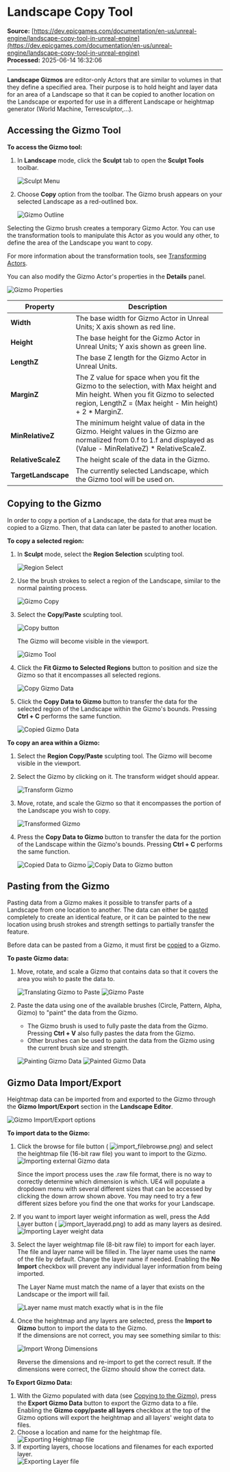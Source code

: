 # Landscape Copy Tool

**Source:** [https://dev.epicgames.com/documentation/en-us/unreal-engine/landscape-copy-tool-in-unreal-engine](https://dev.epicgames.com/documentation/en-us/unreal-engine/landscape-copy-tool-in-unreal-engine)  
**Processed:** 2025-06-14 16:32:06

---

**Landscape Gizmos** are editor-only Actors that are similar to volumes in that they define a specified area. Their purpose is to hold height and layer data for an area of a Landscape so that it can be copied to another location on the Landscape or exported for use in a different Landscape or heightmap generator (World Machine, Terresculptor,...).

## Accessing the Gizmo Tool

**To access the Gizmo tool:**

1.  In **Landscape** mode, click the **Sculpt** tab to open the **Sculpt Tools** toolbar.
    
    ![Sculpt Menu](https://d1iv7db44yhgxn.cloudfront.net/documentation/images/f7d0dfdb-86fc-4f74-b4b5-c228e7cf197f/landscape_sculptmenu.png)
2.  Choose **Copy** option from the toolbar. The Gizmo brush appears on your selected Landscape as a red-outlined box.
    
    ![Gizmo Outline](https://d1iv7db44yhgxn.cloudfront.net/documentation/images/8bffb2a9-14c7-4516-a09f-2b5e53720394/landscape_gizmooutline.png)

Selecting the Gizmo brush creates a temporary Gizmo Actor. You can use the transformation tools to manipulate this Actor as you would any other, to define the area of the Landscape you want to copy.

For more information about the transformation tools, see [Transforming Actors](/documentation/en-us/unreal-engine/transforming-actors-in-unreal-engine).

You can also modify the Gizmo Actor's properties in the **Details** panel.

![Gizmo Properties](https://d1iv7db44yhgxn.cloudfront.net/documentation/images/108e6482-4a20-4f8a-8c08-10206a52b9aa/landscape_gizmoproperties.png)

| Property | Description |
| --- | --- |
| **Width** | The base width for Gizmo Actor in Unreal Units; X axis shown as red line. |
| **Height** | The base height for the Gizmo Actor in Unreal Units; Y axis shown as green line. |
| **LengthZ** | The base Z length for the Gizmo Actor in Unreal Units. |
| **MarginZ** | The Z value for space when you fit the Gizmo to the selection, with Max height and Min height. When you fit Gizmo to selected region, LengthZ = (Max height - Min height) + 2 \* MarginZ. |
| **MinRelativeZ** | The minimum height value of data in the Gizmo. Height values in the Gizmo are normalized from 0.f to 1.f and displayed as (Value - MinRelativeZ) \* RelativeScaleZ. |
| **RelativeScaleZ** | The height scale of the data in the Gizmo. |
| **TargetLandscape** | The currently selected Landscape, which the Gizmo tool will be used on. |

## Copying to the Gizmo

In order to copy a portion of a Landscape, the data for that area must be copied to a Gizmo. Then, that data can later be pasted to another location.

**To copy a selected region:**

1.  In **Sculpt** mode, select the **Region Selection** sculpting tool.
    
    ![Region Select](https://d1iv7db44yhgxn.cloudfront.net/documentation/images/1565f132-7954-4550-9895-d3b14e7450bd/landscape_regionselect.png)
2.  Use the brush strokes to select a region of the Landscape, similar to the normal painting process.
    
    ![Gizmo Copy](https://d1iv7db44yhgxn.cloudfront.net/documentation/images/861ced88-835a-4b99-adb2-df3eb233fcf8/landscape_gizmocopy1.png)
3.  Select the **Copy/Paste** sculpting tool.
    
    ![Copy button](https://d1iv7db44yhgxn.cloudfront.net/documentation/images/96d428ef-710f-4ae3-8f85-4b6b12555259/landscape_copy.png)
    
    The Gizmo will become visible in the viewport.
    
    ![Gizmo Tool](https://d1iv7db44yhgxn.cloudfront.net/documentation/images/6fec5507-7c6e-4a24-87e9-687c5fb92371/landscape_gizmocopy2.png)

1.  Click the **Fit Gizmo to Selected Regions** button to position and size the Gizmo so that it encompasses all selected regions.
    
    ![Copy Gizmo Data](https://d1iv7db44yhgxn.cloudfront.net/documentation/images/e833e22c-5c2d-47b4-a888-d74ca85b3f9c/landscape_gizmocopy3.png)
2.  Click the **Copy Data to Gizmo** button to transfer the data for the selected region of the Landscape within the Gizmo's bounds. Pressing **Ctrl + C** performs the same function.
    
    ![Copied Gizmo Data](https://d1iv7db44yhgxn.cloudfront.net/documentation/images/52f5ae59-9eb2-4746-85e7-e352fb5e4b56/landscape_gizmocopy4.png)

**To copy an area within a Gizmo:**

1.  Select the **Region Copy/Paste** sculpting tool. The Gizmo will become visible in the viewport.
2.  Select the Gizmo by clicking on it. The transform widget should appear.
    
    ![Transform Gizmo](https://d1iv7db44yhgxn.cloudfront.net/documentation/images/12195450-0c01-43f6-a151-54dca38056de/landscape_gizmocopy5.png)
3.  Move, rotate, and scale the Gizmo so that it encompasses the portion of the Landscape you wish to copy.
    
    ![Transformed Gizmo](https://d1iv7db44yhgxn.cloudfront.net/documentation/images/97e27529-5879-4101-8b9b-d92e8c239369/landscape_gizmocopy6.png)
4.  Press the **Copy Data to Gizmo** button to transfer the data for the portion of the Landscape within the Gizmo's bounds. Pressing **Ctrl + C** performs the same function.
    
    ![Copied Data to Gizmo](https://d1iv7db44yhgxn.cloudfront.net/documentation/images/cbecccbe-8c86-468a-96a9-3601f2925fe5/landscape_gizmocopy7.png) ![Copiy Data to Gizmo button](https://d1iv7db44yhgxn.cloudfront.net/documentation/images/a0c5fab8-49fb-4a69-8b3f-caf713271520/landscape_gizmocopy7-2.png)

## Pasting from the Gizmo

Pasting data from a Gizmo makes it possible to transfer parts of a Landscape from one location to another. The data can either be [pasted](/documentation/en-us/unreal-engine/landscape-copy-tool-in-unreal-engine#pastingdata) completely to create an identical feature, or it can be painted to the new location using brush strokes and strength settings to partially transfer the feature.

Before data can be pasted from a Gizmo, it must first be [copied](/documentation/en-us/unreal-engine/landscape-copy-tool-in-unreal-engine#copyingdata) to a Gizmo.

**To paste Gizmo data:**

1.  Move, rotate, and scale a Gizmo that contains data so that it covers the area you wish to paste the data to.
    
    ![Translating Gizmo to Paste](https://d1iv7db44yhgxn.cloudfront.net/documentation/images/48065246-8882-49e0-98c9-bd4dd03fb2dd/landscape_gizmopaste1.png) ![Gizmo Paste](https://d1iv7db44yhgxn.cloudfront.net/documentation/images/91b50d69-c954-4170-8fad-29b8e2efd709/landscape_gizmopaste2.png)
2.  Paste the data using one of the available brushes (Circle, Pattern, Alpha, Gizmo) to "paint" the data from the Gizmo.
    
    -   The Gizmo brush is used to fully paste the data from the Gizmo. Pressing **Ctrl + V** also fully pastes the data from the Gizmo.
    -   Other brushes can be used to paint the data from the Gizmo using the current brush size and strength.
    
    ![Painting Gizmo Data](https://d1iv7db44yhgxn.cloudfront.net/documentation/images/a0263798-573d-4020-935a-c405d94be218/landscape_gizmopaste4.png) ![Painted Gizmo Data](https://d1iv7db44yhgxn.cloudfront.net/documentation/images/5e6b5767-68d0-414e-8ca2-9400cbf0841e/landscape_gizmopaste5.png)

## Gizmo Data Import/Export

Heightmap data can be imported from and exported to the Gizmo through the **Gizmo Import/Export** section in the **Landscape Editor**.

![Gizmo Import/Export options](https://d1iv7db44yhgxn.cloudfront.net/documentation/images/c48134a7-509d-4bb1-ac77-7f3ac1a7f980/gizmo_importexport.png)

**To import data to the Gizmo:**

1.  Click the browse for file button ( ![import_filebrowse.png](https://d1iv7db44yhgxn.cloudfront.net/documentation/images/837260e2-8335-4b7b-b5f9-98ea6627d478/import_filebrowse.png)) and select the heightmap file (16-bit raw file) you want to import to the Gizmo.  
    ![Importing external Gizmo data](https://d1iv7db44yhgxn.cloudfront.net/documentation/images/965f844b-ad55-43e9-969f-6d0bf41ec1db/gizmo_import_file.png)
    
    Since the import process uses the .raw file format, there is no way to correctly determine which dimension is which. UE4 will populate a dropdown menu with several different sizes that can be accessed by clicking the down arrow shown above. You may need to try a few different sizes before you find the one that works for your Landscape.
    
2.  If you want to import layer weight information as well, press the Add Layer button ( ![import_layeradd.png](https://d1iv7db44yhgxn.cloudfront.net/documentation/images/260e6171-ff84-4b08-a6dc-f785c7a80c9e/import_layeradd.png)) to add as many layers as desired.  
    ![Importing Layer weight data](https://d1iv7db44yhgxn.cloudfront.net/documentation/images/29f77267-fab8-4055-961b-a745be267c6c/gizmo_import_layerfields.png)
3.  Select the layer weightmap file (8-bit raw file) to import for each layer. The file and layer name will be filled in. The layer name uses the name of the file by default. Change the layer name if needed. Enabling the **No Import** checkbox will prevent any individual layer information from being imported.
    
    The Layer Name must match the name of a layer that exists on the Landscape or the import will fail.
    
    ![Layer name must match exactly what is in the file](https://d1iv7db44yhgxn.cloudfront.net/documentation/images/243f6a0f-aef9-442f-8fb8-08bfa5630644/gizmo_import_layerfile.png)
4.  Once the heightmap and any layers are selected, press the **Import to Gizmo** button to import the data to the Gizmo.  
    If the dimensions are not correct, you may see something similar to this:
    
    ![Import Wrong Dimensions](https://d1iv7db44yhgxn.cloudfront.net/documentation/images/d710afc7-694f-4c08-b255-34ef4b1ec52e/landscape_importwrongdimensions.png)
    
    Reverse the dimensions and re-import to get the correct result. If the dimensions were correct, the Gizmo should show the correct data.
    

**To Export Gizmo Data:**

1.  With the Gizmo populated with data (see [Copying to the Gizmo](/documentation/en-us/unreal-engine/landscape-copy-tool-in-unreal-engine#copyingdata)), press the **Export Gizmo Data** button to export the Gizmo data to a file. Enabling the **Gizmo copy/paste all layers** checkbox at the top of the Gizmo options will export the heightmap and all layers' weight data to files.
2.  Choose a location and name for the heightmap file.  
    ![Exporting Heightmap file](https://d1iv7db44yhgxn.cloudfront.net/documentation/images/b7859277-2ed0-44d6-9b07-9610fce20dbb/export_file.png)
3.  If exporting layers, choose locations and filenames for each exported layer.  
    ![Exporting Layer file](https://d1iv7db44yhgxn.cloudfront.net/documentation/images/d792b133-5f45-4edc-9546-2257d1466dff/export_layerfile.png)